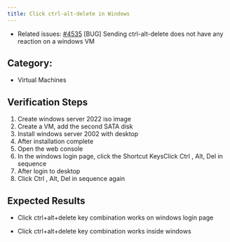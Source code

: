 ```yaml
---
title: Click ctrl-alt-delete in Windows 
---
```


* Related issues: [#4535](https://github.com/harvester/harvester/issues/4535) [BUG] Sending ctrl-alt-delete does not have any reaction on a windows VM

## Category: 
* Virtual Machines

## Verification Steps
1. Create windows server 2022 iso image
1. Create a VM, add the second SATA disk
1. Install windows server 2002 with desktop
1. After installation complete
1. Open the web console
1. In the windows login page, click the Shortcut KeysClick Ctrl , Alt, Del in sequence
1. After login to desktop
1. Click Ctrl , Alt, Del in sequence again

## Expected Results
* Click ctrl+alt+delete key combination works on windows login page

* Click ctrl+alt+delete key combination works inside windows
